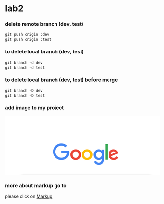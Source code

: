 # lab2
### delete remote branch (dev, test)
```
git push origin :dev
git push origin :test
```
### to delete local branch (dev, test)
```
git branch -d dev
git branch -d test
```
### to delete local branch (dev, test) before merge
```
git branch -D dev
git branch -D test
```
### add image to my project
![](https://github.com/Eng-Muhammed-Samy/lab2/blob/main/images/Screenshot%202021-12-29%20134705.png)

### more about markup go to 
please click on [Markup](https://github.com/Eng-Muhammed-Samy/lab2)